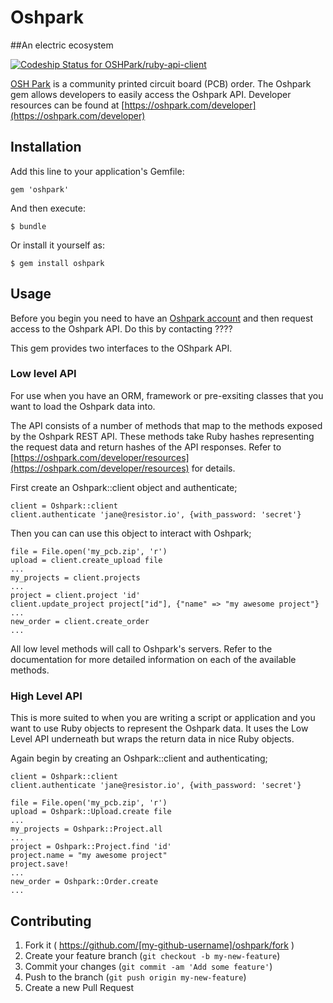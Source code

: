 # Oshpark
##An electric ecosystem

[ ![Codeship Status for OSHPark/ruby-api-client](https://codeship.io/projects/a0abc8d0-d247-0131-3eb6-7653b9bc7be9/status?branch=master)](https://codeship.io/projects/23318)

[OSH Park](https://oshpark.com) is a community printed circuit board (PCB) order.
The Oshpark gem allows developers to easily access the Oshpark API. Developer resources can be found at [https://oshpark.com/developer](https://oshpark.com/developer)

## Installation

Add this line to your application's Gemfile:

    gem 'oshpark'

And then execute:

    $ bundle

Or install it yourself as:

    $ gem install oshpark

## Usage

Before you begin you need to have an [Oshpark account](http://oshpark.com/users/sign_up) and then request access to the Oshpark API. Do this by contacting ????

This gem provides two interfaces to the OShpark API.

### Low level API

For use when you have an ORM, framework or pre-exsiting classes that you want to load the Oshpark data into.

The API consists of a number of methods that map to the methods exposed by the Oshpark REST API. These methods take Ruby hashes representing the request data and return hashes of the API responses. Refer to [https://oshpark.com/developer/resources](https://oshpark.com/developer/resources) for details.

First create an Oshpark::client object and authenticate;

    client = Oshpark::client
    client.authenticate 'jane@resistor.io', {with_password: 'secret'}

Then you can can use this object to interact with Oshpark;

    file = File.open('my_pcb.zip', 'r')
    upload = client.create_upload file
    ...
    my_projects = client.projects
    ...
    project = client.project 'id'
    client.update_project project["id"], {"name" => "my awesome project"}
    ...
    new_order = client.create_order
    ...

All low level methods will call to Oshpark's servers. Refer to the documentation for more detailed information on each of the available methods.

### High Level API

This is more suited to when you are writing a script or application and you want to use Ruby objects to represent the Oshpark data. It uses the Low Level API underneath but wraps the return data in nice Ruby objects.

Again begin by creating an Oshpark::client and authenticating;

    client = Oshpark::client
    client.authenticate 'jane@resistor.io', {with_password: 'secret'}

    file = File.open('my_pcb.zip', 'r')
    upload = Oshpark::Upload.create file
    ...
    my_projects = Oshpark::Project.all
    ...
    project = Oshpark::Project.find 'id'
    project.name = "my awesome project"
    project.save!
    ...
    new_order = Oshpark::Order.create
    ...


## Contributing

1. Fork it ( https://github.com/[my-github-username]/oshpark/fork )
2. Create your feature branch (`git checkout -b my-new-feature`)
3. Commit your changes (`git commit -am 'Add some feature'`)
4. Push to the branch (`git push origin my-new-feature`)
5. Create a new Pull Request


